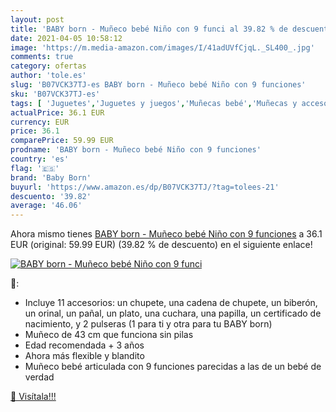 ```yaml
---
layout: post
title: 'BABY born - Muñeco bebé Niño con 9 funci al 39.82 % de descuento'
date: 2021-04-05 10:58:12
image: 'https://m.media-amazon.com/images/I/41adUVfCjqL._SL400_.jpg'
comments: true
category: ofertas
author: 'tole.es'
slug: 'B07VCK37TJ-es BABY born - Muñeco bebé Niño con 9 funciones'
sku: 'B07VCK37TJ-es'
tags: [ 'Juguetes','Juguetes y juegos','Muñecas bebé','Muñecas y accesorios','baby born','bebé', ]
actualPrice: 36.1 EUR
currency: EUR
price: 36.1
comparePrice: 59.99 EUR
prodname: 'BABY born - Muñeco bebé Niño con 9 funciones'
country: 'es'
flag: '🇪🇸'
brand: 'Baby Born'
buyurl: 'https://www.amazon.es/dp/B07VCK37TJ/?tag=tolees-21'
descuento: '39.82'
average: '46.06'
---
```


Ahora mismo tienes [BABY born - Muñeco bebé Niño con 9 funciones](https://www.amazon.es/dp/B07VCK37TJ/?tag=tolees-21) a 36.1 EUR (original: 59.99 EUR) (39.82 %  de descuento) en el siguiente enlace!

[![BABY born - Muñeco bebé Niño con 9 funci](https://m.media-amazon.com/images/I/41adUVfCjqL._SL400_.jpg)](https://www.amazon.es/dp/B07VCK37TJ/?tag=tolees-21)

🔎:

- Incluye 11 accesorios: un chupete, una cadena de chupete, un biberón, un orinal, un pañal, un plato, una cuchara, una papilla, un certificado de nacimiento, y 2 pulseras (1 para ti y otra para tu BABY born)
- Muñeco de 43 cm que funciona sin pilas
- Edad recomendada + 3 años
- Ahora más flexible y blandito
- Muñeco bebé articulada con 9 funciones parecidas a las de un bebé de verdad

[🛒 Visítala!!!](https://www.amazon.es/dp/B07VCK37TJ/?tag=tolees-21)
